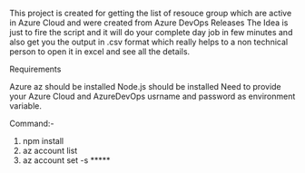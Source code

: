 This project is created for getting the list of resouce group which are active in Azure Cloud and were created from Azure DevOps Releases 
The Idea is just to fire the script and it will do your complete day job in few minutes and also get you the output in .csv format which 
really helps to a non technical person to open it in excel and see all the details.

Requirements 

Azure az should be installed
Node.js should be installed
Need to provide your Azure Cloud and AzureDevOps usrname and password as environment variable.

Command:- 
1. npm install 
2. az account list
3. az account set -s *****